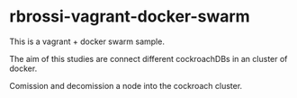 # rbrossi-vagrant-docker-swarm

This is a vagrant + docker swarm sample. 

The aim of this studies are connect different cockroachDBs in an cluster of docker. 

Comission and decomission a node into the cockroach cluster. 
